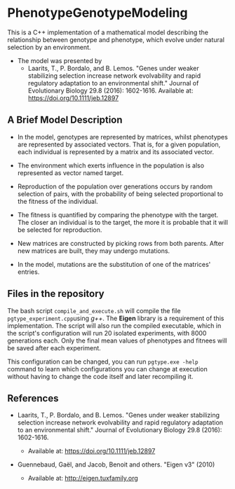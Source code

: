 # PhenotypeGenotypeModeling

This is a C++ implementation of a mathematical model describing the relationship between genotype and phenotype, which evolve under natural selection by an environment.

- The model was presented by
    - Laarits, T., P. Bordalo, and B. Lemos. "Genes under weaker stabilizing selection increase network evolvability and rapid regulatory adaptation to an environmental shift." Journal of Evolutionary Biology 29.8 (2016): 1602-1616.
    Available at: https://doi.org/10.1111/jeb.12897

## A Brief Model Description

- In the model, genotypes are represented by matrices, whilst phenotypes are represented by associated vectors. That is, for a given population, each individual is represented by a matrix and its associated vector.

- The environment which exerts influence in the population is also represented as vector named target.

- Reproduction of the population over generations occurs by random selection of pairs, with the probability of being selected proportional to the fitness of the individual. 

- The fitness is quantified by comparing the phenotype with the target. The closer an individual is to the target, the more it is probable that it will be selected for reproduction.

- New matrices are constructed by picking rows from both parents. After new matrices are built, they may undergo mutations. 

- In the model, mutations are the substitution of one of the matrices' entries.

## Files in the repository

The bash script `compile_and_execute.sh` will compile the file `pgtype_experiment.cpp`using *g++*. The **Eigen** library is a requirement of this implementation.
The script will also run the compiled executable, which in the script's configuration will run 20 isolated experiments, with 8000 generations each.
Only the final mean values of phenotypes and fitnees will be saved after each experiment.

This configuration can be changed, you can run `pgtype.exe -help` command to learn which configurations you can change at execution without having to change the code itself and later recompiling it.

## References

- Laarits, T., P. Bordalo, and B. Lemos. "Genes under weaker stabilizing selection increase network evolvability and rapid regulatory adaptation to an environmental shift." Journal of Evolutionary Biology 29.8 (2016): 1602-1616.
    - Available at: https://doi.org/10.1111/jeb.12897

- Guennebaud, Gaël, and Jacob, Benoit and others. "Eigen v3" (2010)
    - Available at: http://eigen.tuxfamily.org 

